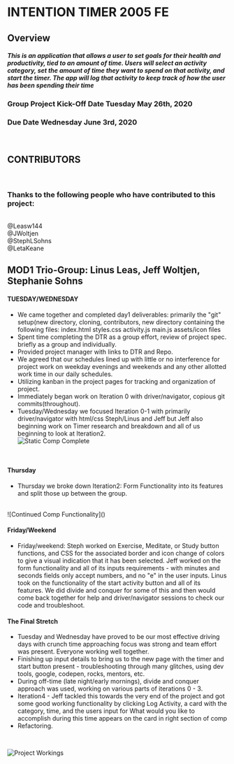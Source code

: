 # INTENTION TIMER 2005 FE
## Overview
##### This is an application that allows a user to set goals for their health and productivity, tied to an amount of time. Users will select an activity category, set the amount of time they want to spend on that activity, and start the timer. The app will log that activity to keep track of how the user has been spending their time</br>
### Group Project Kick-Off Date Tuesday May 26th, 2020
### Due Date Wednesday June 3rd, 2020
</br>

## CONTRIBUTORS
</br>

### Thanks to the following people who have contributed to this project:

</br>
@Leasw144
</br>
@JWoltjen
</br>
@StephLSohns
</br>
@LetaKeane
</br>

## MOD1 Trio-Group: Linus Leas, Jeff Woltjen, Stephanie Sohns
#### TUESDAY/WEDNESDAY

* We came together and completed day1 deliverables: primarily the "git" setup(new directory, cloning, contributors, new directory containing the following files:
index.html
styles.css
activity.js
main.js
assets/icon files
* Spent time completing the DTR as a group effort, review of project spec. briefly as a group and individually.  
* Provided project manager with links to DTR and Repo.
* We agreed that our schedules lined up with little or no interference for project work on weekday evenings and weekends and any other allotted work time in our daily schedules.
* Utilizing kanban in the project pages for tracking and organization of project.
* Immediately began work on Iteration 0 with driver/navigator, copious git commits(throughout).
* Tuesday/Wednesday we focused Iteration 0-1 with primarily driver/navigator with html/css Steph/Linus and Jeff but Jeff also beginning work on Timer research and breakdown and all of us beginning to look at Iteration2. </br>
![Static Comp Complete](./assets.)
</br>

#### Thursday
* Thursday we broke down Iteration2: Form Functionality into its features and split those up between the group.
</br>
![Continued Comp Functionality]()
</br>

#### Friday/Weekend
* Friday/weekend: Steph worked on Exercise, Meditate, or Study button functions, and CSS for the associated border and icon change of colors to give a visual indication that it has been selected. Jeff worked on the form functionality and all of its inputs requirements - with minutes and seconds fields only accept numbers, and no "e" in the user inputs. Linus took on the functionality of the start activity button and all of its features. We did divide and conquer for some of this and then would come back together for help and driver/navigator sessions to check our code and troubleshoot.
#### The Final Stretch
* Tuesday and Wednesday have proved to be our most effective driving days with crunch time approaching focus was strong and team effort was present. Everyone working well together.
* Finishing up input details to bring us to the new page with the timer and start button present - troubleshooting through many glitches, using dev tools, google, codepen, rocks, mentors, etc.
* During off-time (late night/early mornings), divide and conquer approach was used, working on various parts of iterations 0 - 3.
* Iteration4 - Jeff tackled this towards the very end of the project and got some good working functionality by clicking Log Activity, a card with the category, time, and the users input for What would you like to accomplish during this time appears on the card in right section of comp
* Refactoring.

</br>

![Project Workings](https://recordit.co/ZlrAQPFyY3)
